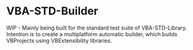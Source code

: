# VBA-STD-Builder
 
WIP - Mainly being built for the standard test suite of VBA-STD-Library. Intention is to create a multiplatform automatic builder, which builds VBProjects using VBExtensibility libraries.

